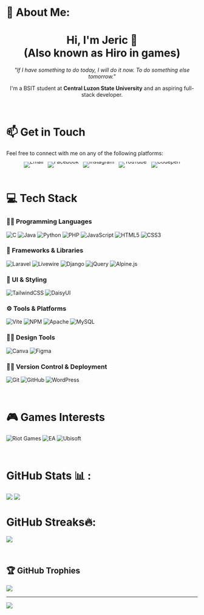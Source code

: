 
<!--## Hi there 👋

**Je-ric/Je-ric** is a ✨ _special_ ✨ repository because its `README.md` (this file) appears on your GitHub profile.

Here are some ideas to get you started:

- 🔭 I’m currently working on ...
- 🌱 I’m currently learning ...
- 👯 I’m looking to collaborate on ...
- 🤔 I’m looking for help with ...
- 💬 Ask me about ...
- 📫 How to reach me: ...
- 😄 Pronouns: ...
- ⚡ Fun fact: ...
-->

# 💫 About Me:
<h1 align="center">Hi, I'm Jeric 👋 <br> (Also known as Hiro in games)</h1>

<p align="center">
  <i>"If I have something to do today, I will do it now. To do something else tomorrow."</i>
</p>

<p align="center">
  I'm a BSIT student at <strong>Central Luzon State University</strong> and an aspiring full-stack developer. 
</p>


<br>

# 📫 Get in Touch
Feel free to connect with me on any of the following platforms:
<p align="center" style="text-decoration: none; margin: 4px; line-height: 0;">
  <a href="mailto:delacruz.jeric.j@gmail.com" style="text-decoration: none; margin: 4px; vertical-align: middle;">
    <img src="https://img.shields.io/badge/Email-000000.svg?style=for-the-badge&logo=gmail&logoColor=white" alt="Email" />
  </a>
  <a href="https://facebook.com/jeric.delacruz.18294" style="text-decoration: none; margin: 4px; vertical-align: middle;">
    <img src="https://img.shields.io/badge/Facebook-%231877F2.svg?style=for-the-badge&logo=Facebook" alt="Facebook" />
  </a>
  <a href="https://instagram.com/hiro.deecee" style="text-decoration: none; margin: 4px; vertical-align: middle;">
    <img src="https://img.shields.io/badge/Instagram-%23E4405F.svg?style=for-the-badge&logo=Instagram" alt="Instagram" />
  </a>
  <a href="https://youtube.com/@Je-richiro" style="text-decoration: none; margin: 4px; vertical-align: middle;">
    <img src="https://img.shields.io/badge/YouTube-%23FF0000.svg?style=for-the-badge&logo=YouTube" alt="YouTube" />
  </a>
  <a href="https://codepen.io/Je-richiro" style="text-decoration: none; margin: 4px; vertical-align: middle;">
    <img src="https://img.shields.io/badge/Codepen-000000.svg?style=for-the-badge&logo=codepen" alt="Codepen" />
  </a>
</p>

<br>

# 💻 Tech Stack

### 👨‍💻 Programming Languages
![C](https://img.shields.io/badge/c-%2300599C.svg?style=for-the-badge&logo=c&logoColor=white)
![Java](https://img.shields.io/badge/java-%23ED8B00.svg?style=for-the-badge&logo=openjdk&logoColor=white)
![Python](https://img.shields.io/badge/python-3670A0?style=for-the-badge&logo=python&logoColor=ffdd54)
![PHP](https://img.shields.io/badge/php-%23777BB4.svg?style=for-the-badge&logo=php&logoColor=white)
![JavaScript](https://img.shields.io/badge/javascript-%23323330.svg?style=for-the-badge&logo=javascript&logoColor=%23F7DF1E)
![HTML5](https://img.shields.io/badge/html5-%23E34F26.svg?style=for-the-badge&logo=html5&logoColor=white)
![CSS3](https://img.shields.io/badge/css3-%231572B6.svg?style=for-the-badge&logo=css3&logoColor=white)

### 🧰 Frameworks & Libraries
![Laravel](https://img.shields.io/badge/laravel-%23FF2D20.svg?style=for-the-badge&logo=laravel&logoColor=white)
![Livewire](https://img.shields.io/badge/livewire-%234e56a6.svg?style=for-the-badge&logo=livewire&logoColor=white)
![Django](https://img.shields.io/badge/django-%23092E20.svg?style=for-the-badge&logo=django&logoColor=white)
![jQuery](https://img.shields.io/badge/jquery-%230769AD.svg?style=for-the-badge&logo=jquery&logoColor=white)
![Alpine.js](https://img.shields.io/badge/alpinejs-white.svg?style=for-the-badge&logo=alpinedotjs&logoColor=%238BC0D0)

### 🎨 UI & Styling
![TailwindCSS](https://img.shields.io/badge/tailwindcss-%2338B2AC.svg?style=for-the-badge&logo=tailwind-css&logoColor=white)
![DaisyUI](https://img.shields.io/badge/daisyui-5A0EF8?style=for-the-badge&logo=daisyui&logoColor=white)

### ⚙️ Tools & Platforms
![Vite](https://img.shields.io/badge/vite-%23646CFF.svg?style=for-the-badge&logo=vite&logoColor=white)
![NPM](https://img.shields.io/badge/NPM-%23CB3837.svg?style=for-the-badge&logo=npm&logoColor=white)
![Apache](https://img.shields.io/badge/apache-%23D42029.svg?style=for-the-badge&logo=apache&logoColor=white)
![MySQL](https://img.shields.io/badge/mysql-4479A1.svg?style=for-the-badge&logo=mysql&logoColor=white)

### 🧑‍🎨 Design Tools
![Canva](https://img.shields.io/badge/Canva-%2300C4CC.svg?style=for-the-badge&logo=Canva&logoColor=white)
![Figma](https://img.shields.io/badge/figma-%23F24E1E.svg?style=for-the-badge&logo=figma&logoColor=white)

### 🧑‍💻 Version Control & Deployment
![Git](https://img.shields.io/badge/git-%23F05033.svg?style=for-the-badge&logo=git&logoColor=white)
![GitHub](https://img.shields.io/badge/github-%23121011.svg?style=for-the-badge&logo=github&logoColor=white)
![WordPress](https://img.shields.io/badge/WordPress-%23117AC9.svg?style=for-the-badge&logo=WordPress&logoColor=white)

<br>

# 🎮 Games Interests
![Riot Games](https://img.shields.io/badge/riotgames-D32936.svg?style=for-the-badge&logo=riotgames&logoColor=white)
![EA](https://img.shields.io/badge/ea-%23000000.svg?style=for-the-badge&logo=ea&logoColor=white)
![Ubisoft](https://img.shields.io/badge/Ubisoft-%23F5F5F5.svg?style=for-the-badge&logo=Ubisoft&logoColor=black)

<br>

# GitHub Stats 📊 :
![](https://github-readme-stats.vercel.app/api?username=Je-ric&theme=outrun&hide_border=false&include_all_commits=true&count_private=true)
![](https://github-readme-stats.vercel.app/api/top-langs/?username=Je-ric&theme=outrun&hide_border=false&include_all_commits=true&count_private=true&layout=compact)



# GitHub Streaks🔥:
![](https://nirzak-streak-stats.vercel.app/?user=Je-ric&theme=outrun&hide_border=false)<br/>

<br>

## 🏆 GitHub Trophies
![](https://github-profile-trophy.vercel.app/?username=Je-ric&theme=ambient_gradient&no-frame=false&no-bg=true&margin-w=4)
<!-- 
### 🔝 Top Contributed Repo
![](https://github-contributor-stats.vercel.app/api?username=Je-ric&limit=5&theme=dark&combine_all_yearly_contributions=true)  -->

---
[![](https://visitcount.itsvg.in/api?id=Je-ric&icon=6&color=0)](https://visitcount.itsvg.in)

<!-- Proudly created with GPRM ( https://gprm.itsvg.in ) -->
